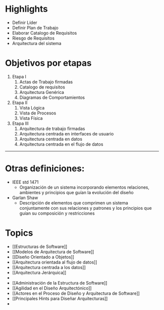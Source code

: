 
# Highlights
* Definir Líder
* Definir Plan de Trabajo
* Elaborar Catalogo de Requisitos
* Riesgo de Requisitos
* Arquitectura del sistema
# Objetivos por etapas
1. Etapa I
	1. Actas de Trabajo firmadas
	2. Catalogo de requisitos
	3. Arquitectura Genérica
	4. Diagramas de Comportamientos
2. Etapa II
	1. Vista Lógica
	2. Vista de Procesos
	3. Vista Física
3. Etapa III
	1. Arquitectura de trabajo firmadas
	2. Arquitectura centrada en interfaces de usuario
	3. Arquitectura centrada en datos
	4. Arquitectura centrada en el flujo de datos

---
# Otras definiciones:
* IEEE std 1471
	* Organización de un sistema incorporando elementos relaciones, ambientes y principios que guían la evolución del diseño
* Garlan Shaw
	* Descripción de elementos que comprimen un sistema conjuntamente con sus relaciones y patrones y los principios que guían su composición y restricciones

# Topics
* [[Estructuras de Software]]
* [[Modelos de Arquitectura de Software]]
* [[Diseño Orientado a Objetos]]
* [[Arquitectura orientada al flujo de datos]]
* [[Arquitectura centrada a los datos]]
* [[Arquitectura Jerárquica]]
* 
* [[Administración de la Estructura de Software]]
* [[Agilidad en el Diseño Arquitectónico]]
* [[Actores en el Proceso de Diseño y Arquitectura de Software]]
* [[Principales Hints para Diseñar Arquitecturas]]
* 